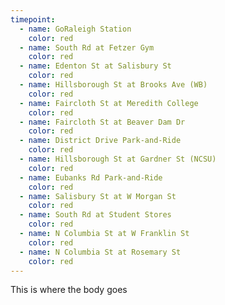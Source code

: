 ```yaml
---
timepoint:
  - name: GoRaleigh Station
    color: red
  - name: South Rd at Fetzer Gym
    color: red
  - name: Edenton St at Salisbury St
    color: red
  - name: Hillsborough St at Brooks Ave (WB)
    color: red
  - name: Faircloth St at Meredith College
    color: red
  - name: Faircloth St at Beaver Dam Dr
    color: red
  - name: District Drive Park-and-Ride
    color: red
  - name: Hillsborough St at Gardner St (NCSU)
    color: red
  - name: Eubanks Rd Park-and-Ride
    color: red
  - name: Salisbury St at W Morgan St
    color: red
  - name: South Rd at Student Stores
    color: red
  - name: N Columbia St at W Franklin St
    color: red
  - name: N Columbia St at Rosemary St
    color: red
---
```


This is where the body goes